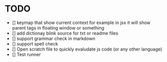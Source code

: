 # TODO
- [] keymap that show current context for example in jsx it will show parent tags in floating window or something
- [] add dictionay blink source for txt or readme files
- [] support grammar check in markdown
- [] support spell check
- [] Open scratch file to quickly evaludate js code (or any other language)
- [] Test runner
